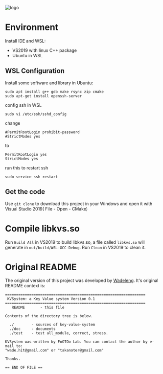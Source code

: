 ![logo](https://socialify.git.ci/WangTingZheng/key-value-system/image?description=1&font=Inter&forks=1&issues=1&language=1&owner=1&pulls=1&stargazers=1&theme=Light)

# Environment

Install IDE and WSL:
- VS2019 with linux C++ package
- Ubuntu in WSL

## WSL Configuration

Install some software and library in Ubuntu:

```shell
sudo apt install g++ gdb make rsync zip cmake
sudo apt-get install openssh-server
```
config ssh in WSL
```shell
sudo vi /etc/ssh/sshd_config
```
change 
```
#PermitRootLogin prohibit-password
#StrictModes yes
```
to 
```shell
PermitRootLogin yes
StrictModes yes
```

run this to restart ssh

```shell
sudo service ssh restart
```

## Get the code

Use `git clone` to download this project in your Windows and open it with Visual Studio 2019( File - Open - CMake)

# Compile libkvs.so

Run `Build All` in VS2019 to build libkvs.so, a file called `libkvs.so` will generate in  `out/build/WSL-GCC-Debug`. Run `Clean` in VS2019 to clean it.

# Original README

The original version of this project was developed by [Wadeleng](https://github.com/WadeLeng/key-value-system). It's original README context is:

```
================================================================
 KVSystem: a Key Value system Version 0.1
================================================================
   README		- this file

Contents of the directory tree is below.

  ./		- sources of key-value-system
  ./doc		- documents 
  ./test	- test all_module, correct, stress.

KVSystem was written by FoOTOo Lab. You can contact the author by e-mail to:
"wade.hit@gmail.com" or "takanoter@gmail.com"

Thanks.

== END OF FILE ==
```

